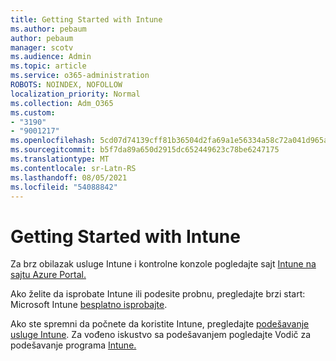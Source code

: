 ```yaml
---
title: Getting Started with Intune
ms.author: pebaum
author: pebaum
manager: scotv
ms.audience: Admin
ms.topic: article
ms.service: o365-administration
ROBOTS: NOINDEX, NOFOLLOW
localization_priority: Normal
ms.collection: Adm_O365
ms.custom:
- "3190"
- "9001217"
ms.openlocfilehash: 5cd07d74139cff81b36504d2fa69a1e56334a58c72a041d965a1d80c55ee3d7e
ms.sourcegitcommit: b5f7da89a650d2915dc652449623c78be6247175
ms.translationtype: MT
ms.contentlocale: sr-Latn-RS
ms.lasthandoff: 08/05/2021
ms.locfileid: "54088842"
---
```

# <a name="getting-started-with-intune"></a>Getting Started with Intune

Za brz obilazak usluge Intune i kontrolne konzole pogledajte sajt [Intune na sajtu Azure Portal.](https://docs.microsoft.com/mem/intune/fundamentals/tutorial-walkthrough-endpoint-manager)

Ako želite da isprobate Intune ili podesite probnu, pregledajte brzi start: Microsoft Intune [besplatno isprobajte](https://docs.microsoft.com/intune/fundamentals/free-trial-sign-up).

Ako ste spremni da počnete da koristite Intune, pregledajte [podešavanje usluge Intune](https://docs.microsoft.com/mem/intune/fundamentals/setup-steps). Za vođeno iskustvo sa podešavanjem pogledajte Vodič za podešavanje programa [Intune.](https://admin.microsoft.com/AdminPortal/Home?ref=/modernonboarding/intunesetupguide)